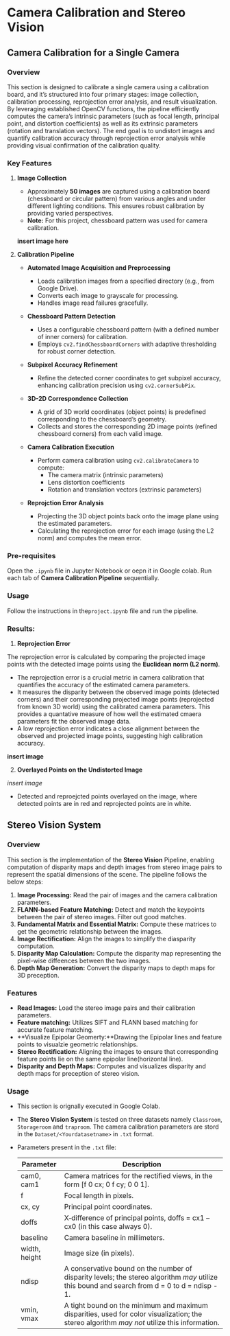 # Camera Calibration and Stereo Vision 

## **Camera Calibration for a Single Camera**

### Overview 

This section is designed to calibrate a single camera using a calibration board, and it’s structured into four primary stages: image collection, calibration processing, reprojection error analysis, and result visualization. By leveraging established OpenCV functions, the pipeline efficiently computes the camera’s intrinsic parameters (such as focal length, principal point, and distortion coefficients) as well as its extrinsic parameters (rotation and translation vectors). The end goal is to undistort images and quantify calibration accuracy through reprojection error analysis while providing visual confirmation of the calibration quality.

### Key Features 

1. **Image Collection**

    - Approximately **50 images** are captured using a calibration board (chessboard or circular pattern) from various angles and under different lighting conditions. This ensures robust calibration by providing varied perspectives.
    - **Note:** For this project, chessboard pattern was used for camera calibration. 

    **insert image here**

2. **Calibration Pipeline**

    - **Automated Image Acquisition and Preprocessing**
        - Loads calibration images from a specified directory (e.g., from Google Drive).
        - Converts each image to grayscale for processing.
        - Handles image read failures gracefully.
    
    - **Chessboard Pattern Detection**
        - Uses a configurable chessboard pattern (with a defined number of inner corners) for calibration.
        - Employs `cv2.findChessboardCorners` with adaptive thresholding for robust corner detection.

    - **Subpixel Accuracy Refinement**
        - Refine the detected corner coordinates to get subpixel accuracy, enhancing calibration precision using `cv2.cornerSubPix`.
    
    - **3D-2D Correspondence Collection**
        - A grid of 3D world coordinates (object points) is predefined corresponding to the chessboard’s geometry.
        - Collects and stores the corresponding 2D image points (refined chessboard corners) from each valid image.

    - **Camera Calibration Execution**
        - Perform camera calibration using `cv2.calibrateCamera` to compute:
            - The camera matrix (intrinsic parameters)
            - Lens distortion coefficients
            - Rotation and translation vectors (extrinsic parameters)

    - **Reprojction Error Analysis**
        - Projecting the 3D object points back onto the image plane using the estimated parameters.
        - Calculating the reprojection error for each image (using the L2 norm) and computes the mean error.

### Pre-requisites

Open the `.ipynb` file in Jupyter Notebook or oepn it in Google colab. Run each tab of **Camera Calibration Pipeline** sequentially. 

### Usage

Follow the instructions in the`project.ipynb` file and run the pipeline. 

### Results:

1. **Reprojection Error**

The reprojection error is calculated by comparing the projected image points with the detected image points using the **Euclidean norm (L2 norm)**.

- The reprojection error is a crucial metric in camera calibration that quantifies the accuracy of the estimated camera parameters. 
- It measures the disparity between the observed image points (detected corners) and their corresponding projected image points (reprojected from known 3D world) using the calibrated camera parameters. This provides a quantative measure of how well the estimated cmaera parameters fit the observed image data.
- A low reprojection error indicates a close alignment between the observed and projected image points, suggesting high calibration accuracy.

**insert image**

2. **Overlayed Points on the Undistorted Image**

*insert image*

- Detected and reproejcted points overlayed on the image, where detected points are in red and reprojected points are in white. 


## **Stereo Vision System**

### Overview

This section is the implementation of the **Stereo Vision** Pipeline, enabling computation of disparity maps and depth images from stereo image pairs to represent the spatial dimensions of the scene. The pipeline follows the below steps:

1. **Image Processing:** Read the pair of images and the camera calibration parameters. 
2. **FLANN-based Feature Matching:** Detect and match the keypoints between the pair of stereo images. Filter out good matches. 
3. **Fundamental Matrix and Essential Matrix:** Compute these matrices to get the geometric relationship between the images.
4. **Image Rectification:** Align the images to simplify the diasparity computation.
5. **Disparity Map Calculation:** Compute the disparity map representing the pixel-wise diffeences between the two images.
6. **Depth Map Generation:** Convert the disparity maps to depth maps for 3D preception.

### Features 

- **Read Images:** Load the stereo image pairs and their calibration parameters.
- **Feature matching:** Utilizes SIFT and FLANN based matching for accurate feature matching.
- **Visualize Epipolar Geomerty:**Drawing the Epipolar lines and feature points to visualzie geometric relationships.
- **Stereo Rectification:** Aligning the images to ensure that corresponding feature points lie on the same epipolar line(horizontal line).
- **Disparity and Depth Maps:** Computes and visualizes disparity and depth maps for preception of stereo vision. 

### Usage

- This section is orignally executed in Google Colab. 
- The **Stereo Vision System** is tested on three datasets namely `Classroom`, `Storageroom` and `traproom`. The camera calibration parameters are stord in the `Dataset/<Yourdatasetname>` in `.txt` format. 
- Parameters present in the `.txt` file:

    <table>
    <thead>
        <tr>
        <th>Parameter</th>
        <th>Description</th>
        </tr>
    </thead>
    <tbody>
        <tr>
        <td>cam0, cam1</td>
        <td>Camera matrices for the rectified views, in the form [f 0 cx; 0 f cy; 0 0 1].</td>
        </tr>
        <tr>
        <td>f</td>
        <td>Focal length in pixels.</td>
        </tr>
        <tr>
        <td>cx, cy</td>
        <td>Principal point coordinates.</td>
        </tr>
        <tr>
        <td>doffs</td>
        <td>X‐difference of principal points, doffs = cx1 – cx0 (in this case always 0).</td>
        </tr>
        <tr>
        <td>baseline</td>
        <td>Camera baseline in millimeters.</td>
        </tr>
        <tr>
        <td>width, height</td>
        <td>Image size (in pixels).</td>
        </tr>
        <tr>
        <td>ndisp</td>
        <td>
            A conservative bound on the number of disparity levels; the stereo algorithm
            <em>may</em> utilize this bound and search from d = 0 to d = ndisp - 1.
        </td>
        </tr>
        <tr>
        <td>vmin, vmax</td>
        <td>
            A tight bound on the minimum and maximum disparities, used for color visualization;
            the stereo algorithm <em>may not</em> utilize this information.
        </td>
        </tr>
    </tbody>
    </table>








